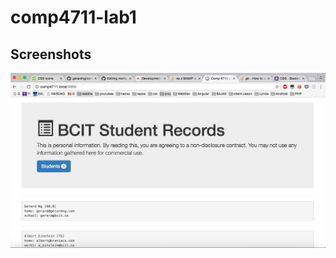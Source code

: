 # comp4711-lab1

## Screenshots

<img src="https://github.com/gerardng/comp4711-lab1/blob/master/screenshot1.png"/>
